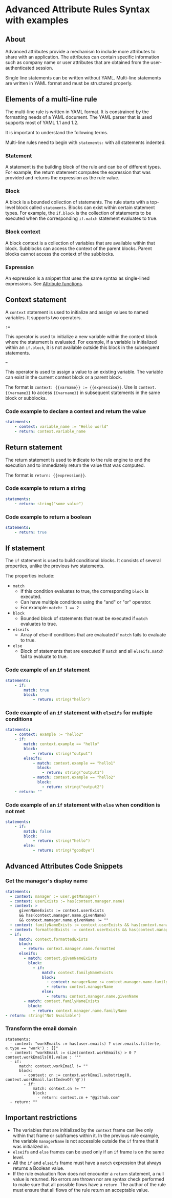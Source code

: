 ﻿# Advanced Attribute Rules Syntax with examples
## About
Advanced attributes provide a mechanism to include more attributes to share with an application. The attributes can contain specific information such as company name or user attributes that are obtained from the user-authenticated session.

Single line statements can be written without YAML. Multi-line statements are written in YAML format and must be structured properly.


## Elements of a multi-line rule

The multi-line rule is written in YAML format. It is constrained by the formatting needs of a YAML document. The YAML parser that is used supports most of YAML 1.1 and 1.2.

It is important to understand the following terms.

Multi-line rules need to begin with `statements:` with all statements indented.

### Statement
A statement is the building block of the rule and can be of different types. For example, the return statement computes the expression that was provided and returns the expression as the rule value.

### Block
A block is a bounded collection of statements. The rule starts with a top-level block called `statements`. Blocks can exist within certain statement types. For example, the `if.block` is the collection of statements to be executed when the corresponding `if.match` statement evaluates to true.

### Block context
A block context is a collection of variables that are available within that block. Subblocks can access the context of the parent blocks. Parent blocks cannot access the context of the subblocks.

### Expression
An expression is a snippet that uses the same syntax as single-lined expressions. See [Attribute functions](https://www.ibm.com/docs/en/SSCT62/com.ibm.iamservice.doc/references/r_attr_functions.html "You can use the configuration API samples and syntax, to author custom functions.").

## Context statement

A `context` statement is used to initialize and assign values to named variables. It supports two operators.

`:=`

This operator is used to initialize a new variable within the context block where the statement is evaluated. For example, if a variable is initialized within an `if.block`, it is not available outside this block in the subsequent statements.

`=`

This operator is used to assign a value to an existing variable. The variable can exist in the current context block or a parent block.

The format is `context: {{varname}} := {{expression}}`. Use is `context.{{varname}}` to access `{{varname}}` in subsequent statements in the same block or subblocks.

### Code example to declare a context and return the value
```yaml
statements:
    - context: variable_name := "Hello world"
    - return: context.variable_name
```

## Return statement

The return statement is used to indicate to the rule engine to end the execution and to immediately return the value that was computed.

The format is `return: {{expression}}`.

### Code example to return a string
```yaml
statements:
    - return: string("some value")
```
### Code example to return a boolean
```yaml
statements:
    - return: true
```

## If statement

The `if` statement is used to build conditional blocks. It consists of several properties, unlike the previous two statements.

The properties include:
- `match`
	- If this condition evaluates to true, the corresponding `block` is executed.
	- Can have multiple conditions using the "and" or "or" operator.
	- For example: `match: 1 == 2`
- `block`
	- Bounded block of statements that must be executed if `match` evaluates to true.
- `elseifs`
	- Array of else-if conditions that are evaluated if `match` fails to evaluate to true.
- `else`
	- Block of statements that are executed if `match` and all `elseifs.match` fail to evaluate to true.

### Code example of an `if` statement
```yaml
statements:
    - if:
        match: true
        block:
            - return: string("hello")
```
### Code example of an `if` statement with `elseifs` for multiple conditions
```yaml
statements:
    - context: example := "hello2"
    - if:
        match: context.example == "hello"
        block:
            - return: string("output")
        elseifs:
            - match: context.example == "hello1"
              block:
                - return: string("output1")
            - match: context.example == "hello2"
              block:
                - return: string("output2")
    - return: ""
```
### Code example of an `if` statement with `else` when condition is not met
```yaml
statements:
    - if:
        match: false
        block:
            - return: string("hello")
        else:
            - return: string("goodbye")
```

## Advanced Attributes Code Snippets
### Get the manager's display name
```yaml
statements:
  - context: manager := user.getManager()
  - context: userExists := has(context.manager.name)
  - context: >
      givenNameExists := context.userExists
      && has(context.manager.name.givenName) 
      && context.manager.name.givenName != ""
  - context: familyNameExists := context.userExists && has(context.manager.name.familyName) && context.manager.name.familyName != ""
  - context: formattedExists := context.userExists && has(context.manager.name.formatted) && context.manager.name.formatted != ""
  - if:
      match: context.formattedExists
      block:
        - return: context.manager.name.formatted
      elseifs:
        - match: context.givenNameExists
          block:
            - if:
                match: context.familyNameExists
                block:
                  - context: managerName := context.manager.name.familyName + ", " + context.manager.name.givenName
                  - return: context.managerName
                else:
                  - return: context.manager.name.givenName
        - match: context.familyNameExists
          block:
            - return: context.manager.name.familyName
- return: string("Not Available")
```
### Transform the email domain
```
statements:
  - context: "workEmails := has(user.emails) ? user.emails.filter(e, e.type == 'work') : []"
  - context: "workEmail := size(context.workEmails) > 0 ? context.workEmails[0].value : ''"
  - if:
      match: context.workEmail != ""
      block:
        - context: cn := context.workEmail.substring(0, context.workEmail.lastIndexOf('@'))
        - if:
            match: context.cn != ""
            block:
              - return: context.cn + "@github.com"
  - return: ""
```


## Important restrictions

-   The variables that are initialized by the `context` frame can live only within that frame or subframes within it. In the previous rule example, the variable `managerName` is not accessible outside the `if` frame that it was initialized in.
-   `elseifs` and `else` frames can be used only if an `if` frame is on the same level.
-   All the `if` and `elseifs` frame must have a `match` expression that always returns a Boolean value.
-   If the rule evaluation flow does not encounter a `return` statement, a null value is returned. No errors are thrown nor are syntax check performed to make sure that all possible flows have a `return`. The author of the rule must ensure that all flows of the rule return an acceptable value.


